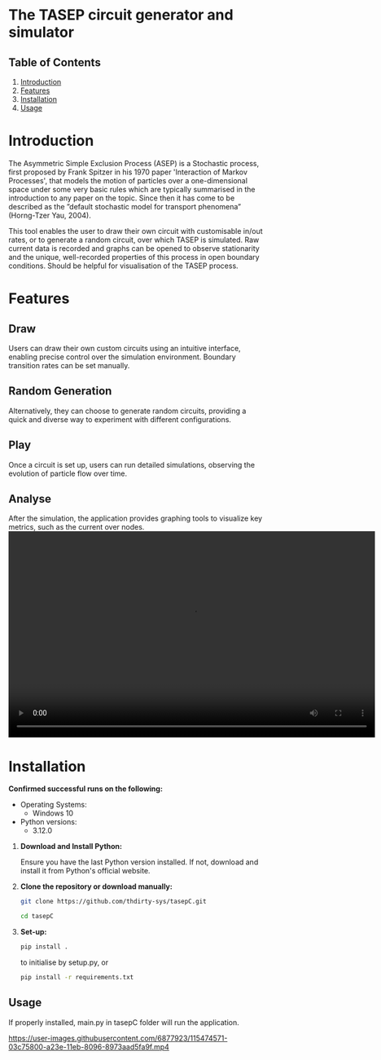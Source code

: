 The TASEP circuit generator and simulator
=========================================

## Table of Contents

1. [Introduction](#introduction)
2. [Features](#features)
3. [Installation](#installation)
4. [Usage](#usage)

# Introduction

The Asymmetric Simple Exclusion Process (ASEP) is a Stochastic process,
first proposed by Frank Spitzer in his 1970 paper 'Interaction of Markov Processes', that models the motion
of particles over a one-dimensional space under some very basic rules which are typically summarised in the introduction to any paper on the topic.
Since then it has come to be described as the ”default stochastic model for
transport phenomena” (Horng-Tzer Yau, 2004).

This tool enables the user to draw their own circuit with customisable in/out rates, or to generate a random circuit, over which TASEP is simulated. Raw current data is recorded and graphs can be opened to observe stationarity and the unique, well-recorded properties of this process in open boundary conditions. Should be helpful for visualisation of the TASEP process.

# Features

## Draw
Users can draw their own custom circuits using an intuitive interface, enabling precise control over the simulation environment. Boundary transition rates can be set manually.

## Random Generation
Alternatively, they can choose to generate random circuits, providing a quick and diverse way to experiment with different configurations.

## Play
Once a circuit is set up, users can run detailed simulations, observing the evolution of particle flow over time.

## Analyse
After the simulation, the application provides graphing tools to visualize key metrics, such as the current over nodes.
<video width="720" height="405">
<source src="./imgs/analyse_vid.mp4" type="video/mp4">
<\video>

# Installation

**Confirmed successful runs on the following:**

- Operating Systems:
  - Windows 10
- Python versions:
  - 3.12.0
  
1. **Download and Install Python:**

   Ensure you have the last Python version  installed. If not, download and install it from Python's official website.

2. **Clone the repository or download manually:**

   ```bash
   git clone https://github.com/thdirty-sys/tasepC.git
   
   cd tasepC
   ```

5. **Set-up:**

   ```bash
   pip install .
   ```
   to initialise by setup.py, or
   
   ```bash
   pip install -r requirements.txt
   ```

## Usage

If properly installed, main.py in tasepC folder will run the application.

https://user-images.githubusercontent.com/6877923/115474571-03c75800-a23e-11eb-8096-8973aad5fa9f.mp4
